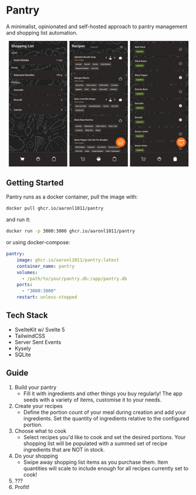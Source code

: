 # Pantry
A minimalist, opinionated and self-hosted approach to pantry management and shopping list automation.

![Screenshots of the app pages](/static/preview.png)

## Getting Started

Pantry runs as a docker container, pull the image with:
```bash
docker pull ghcr.io/aaronl1011/pantry
```
and run it:
```bash
docker run -p 3000:3000 ghcr.io/aaronl1011/pantry
```

or using docker-compose:
```yaml
pantry:
    image: ghcr.io/aaronl1011/pantry:latest
    container_name: pantry
    volumes:
      - /path/to/your/pantry.db:/app/pantry.db
    ports:
      - "3000:3000"
    restart: unless-stopped

```
## Tech Stack
- SvelteKit w/ Svelte 5
- TailwindCSS
- Server Sent Events
- Kysely
- SQLite

## Guide

1. Build your pantry
    - Fill it with ingredients and other things you buy regularly! The app seeds with a variety of items, customise it to your needs.
2. Create your recipes
    - Define the portion count of your meal during creation and add your ingredients. Set the quantity of ingredients relative to the configured portion.
3. Choose what to cook
    - Select recipes you'd like to cook and set the desired portions. Your shopping list will be populated with a summed set of recipe ingredients that are NOT in stock.
4. Do your shopping
    - Swipe away shopping list items as you purchase them. Item quantities will scale to include enough for all recipes currently set to cook!
5. ???
6. Profit!